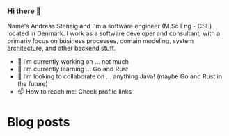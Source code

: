 ### Hi there 👋

<!--
**denDAY04/denDAY04** is a ✨ _special_ ✨ repository because its `README.md` (this file) appears on your GitHub profile.

Here are some ideas to get you started:

- 🤔 I’m looking for help with ...
- 💬 Ask me about ...
- 😄 Pronouns: ...
- ⚡ Fun fact: ...
-->


Name's Andreas Stensig and I'm a software engineer (M.Sc Eng - CSE) located in Denmark. I work as a software developer and consultant, with a primariy focus on business processes, domain modeling, system architecture, and other backend stuff. 

- 🔭 I’m currently working on ... not much
- 🌱 I’m currently learning ... Go and Rust
- 👯 I’m looking to collaborate on ... anything Java! (maybe Go and Rust in the future)
- 📫 How to reach me: Check profile links

# Blog posts
<!-- BLOG-POST-LIST:START -->
<!-- BLOG-POST-LIST:END -->
